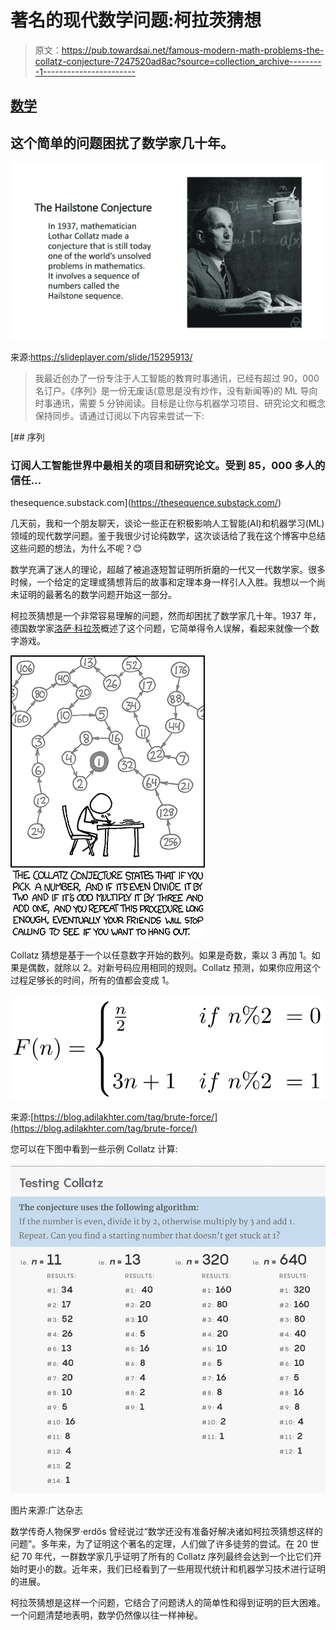 # 著名的现代数学问题:柯拉茨猜想

> 原文：<https://pub.towardsai.net/famous-modern-math-problems-the-collatz-conjecture-7247520ad8ac?source=collection_archive---------1----------------------->

## [数学](https://towardsai.net/p/category/mathematics)

## 这个简单的问题困扰了数学家几十年。

![](img/2f6d3f14f4d2cec8807a560933a6ea02.png)

来源:https://slideplayer.com/slide/15295913/

> 我最近创办了一份专注于人工智能的教育时事通讯，已经有超过 90，000 名订户。《序列》是一份无废话(意思是没有炒作，没有新闻等)的 ML 导向时事通讯，需要 5 分钟阅读。目标是让你与机器学习项目、研究论文和概念保持同步。请通过订阅以下内容来尝试一下:

[](https://thesequence.substack.com/) [## 序列

### 订阅人工智能世界中最相关的项目和研究论文。受到 85，000 多人的信任…

thesequence.substack.com](https://thesequence.substack.com/) 

几天前，我和一个朋友聊天，谈论一些正在积极影响人工智能(AI)和机器学习(ML)领域的现代数学问题。鉴于我很少讨论纯数学，这次谈话给了我在这个博客中总结这些问题的想法，为什么不呢？😊

数学充满了迷人的理论，超越了被追逐短暂证明所折磨的一代又一代数学家。很多时候，一个给定的定理或猜想背后的故事和定理本身一样引人入胜。我想以一个尚未证明的最著名的数学问题开始这一部分。

柯拉茨猜想是一个非常容易理解的问题，然而却困扰了数学家几十年。1937 年，德国数学家[洛萨·科拉茨](https://en.wikipedia.org/wiki/Lothar_Collatz)概述了这个问题，它简单得令人误解，看起来就像一个数字游戏。

![](img/e4b2fc4202fa27f011f8178d83340d6e.png)

Collatz 猜想是基于一个以任意数字开始的数列。如果是奇数，乘以 3 再加 1。如果是偶数，就除以 2。对新号码应用相同的规则。Collatz 预测，如果你应用这个过程足够长的时间，所有的值都会变成 1。

![](img/457ad83279ab0cbc4d8cdb269a49349a.png)

来源:[https://blog.adilakhter.com/tag/brute-force/](https://blog.adilakhter.com/tag/brute-force/)

您可以在下图中看到一些示例 Collatz 计算:

![](img/7dabe45d2ca42b12679bb0a83872c90f.png)

图片来源:广达杂志

数学传奇人物保罗·erdős 曾经说过“数学还没有准备好解决诸如柯拉茨猜想这样的问题”。多年来，为了证明这个著名的定理，人们做了许多徒劳的尝试。在 20 世纪 70 年代，一群数学家几乎证明了所有的 Collatz 序列最终会达到一个比它们开始时更小的数。近年来，我们已经看到了一些用现代统计和机器学习技术进行证明的进展。

柯拉茨猜想是这样一个问题，它结合了问题诱人的简单性和得到证明的巨大困难。一个问题清楚地表明，数学仍然像以往一样神秘。